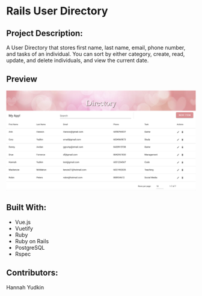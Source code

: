 # Rails User Directory

## Project Description:

A User Directory that stores first name, last name, email, phone number, and tasks of an individual. You can sort by either category, create, read, update, and delete individuals, and view the current date.

## Preview

<img src ="app/javascript/packs/assets/DirectoryImg.png">

## Built With:

- Vue.js
- Vuetify
- Ruby
- Ruby on Rails
- PostgreSQL
- Rspec

## Contributors:

Hannah Yudkin
